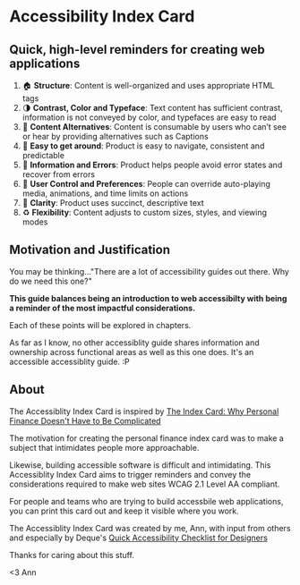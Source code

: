 # Accessibility Index Card
## Quick, high-level reminders for creating web applications

1. 🏠 **Structure**: Content is well-organized and uses appropriate HTML tags
2. 🌗 **Contrast, Color and Typeface**: Text content has sufficient contrast, information is not conveyed by color, and typefaces are easy to read
3. 💬 **Content Alternatives**: Content is consumable by users who can’t see or hear by providing alternatives such as Captions
4. 🚌 **Easy to get around**: Product is easy to navigate, consistent and predictable
5. 🚨 **Information and Errors**: Product helps people avoid error states and recover from errors
6. 💪 **User Control and Preferences**: People can override auto-playing media, animations, and time limits on actions
7. 📝 **Clarity**: Product uses succinct, descriptive text
8. ♻️ **Flexibility**: Content adjusts to custom sizes, styles, and viewing modes

## Motivation and Justification
You may be thinking..."There are a lot of accessibility guides out there. Why do we need this one?"

**This guide balances being an introduction to web accessibilty with being a reminder of the most impactful considerations.**

Each of these points will be explored in chapters.

As far as I know, no other accessiblity guide shares information and ownership across functional areas as well as this one does. It's an accessible accessiblity guide. :P


## About

The Accessiblity Index Card is inspired by [The Index Card: Why Personal Finance Doesn't Have to Be Complicated](https://en.wikipedia.org/wiki/The_Index_Card)

The motivation for creating the personal finance index card was to make a subject that intimidates people more approachable.

Likewise, building accessible software is difficult and intimidating. This Accessiblity Index Card aims to trigger reminders and convey the considerations required to make web sites WCAG 2.1 Level AA compliant.

For people and teams who are trying to build accessbile web applications, you can print this card out and keep it visible where you work.

The Accessiblity Index Card was created by me, Ann, with input from others and especially by Deque's [Quick Accessibility Checklist for Designers](https://accessibility.deque.com/quick-accessibility-checklist-designers-download)

Thanks for caring about this stuff.

<3
Ann
